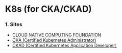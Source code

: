 # K8s (for CKA/CKAD)


### 1. Sites
- <a href="https://www.cncf.io/" target="_blank">CLOUD NATIVE COMPUTING FOUNDATION</a>
- <a href="https://training.linuxfoundation.org/certification/certified-kubernetes-administrator-cka/" target="_blank">CKA (Certified Kubernetes Administrator)</a>
- <a href="https://training.linuxfoundation.org/certification/certified-kubernetes-application-developer-ckad/" target="_blank">CKAD (Certified Kubernetes Application Developer)</a>

<a href="" target="_blank"></a>
<a href="" target="_blank"></a>
